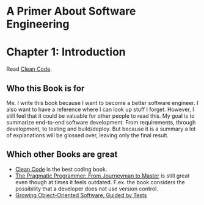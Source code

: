 # A Primer About Software Engineering
# Chapter 1: Introduction

Read [Clean Code](https://www.amazon.com/Clean-Code-Handbook-Software-Craftsmanship/dp/0132350882/ref=sr_1_1?ie=UTF8&qid=1466958142&sr=8-1&keywords=clean+code). 

## Who this Book is for
Me. I write this book because I want to become a better software engineer. I also want to have a reference where I can look up stuff I forget. However, I still feel that it could be valuable for other people to read this. My goal is to summarize end-to-end software development. From requirements, through development, to testing and build/deploy. But because it is a summary a lot of explanations will be glossed over, leaving only the final result.

## Which other Books are great
* [Clean Code](https://www.amazon.com/Clean-Code-Handbook-Software-Craftsmanship/dp/0132350882/ref=sr_1_1?ie=UTF8&qid=1466958142&sr=8-1&keywords=clean+code) is the best coding book.
* [The Pragmatic Programmer: From Journeyman to Master](https://www.amazon.com/Pragmatic-Programmer-Journeyman-Master/dp/020161622X/ref=pd_bxgy_14_img_2?ie=UTF8&psc=1&refRID=J9VWCABBDZAJ1KQ6M7Y0) is still great even though at times it feels outdated. F.ex. the book considers the possibility that a developer does not use version control. 
* [Growing Object-Oriented Software, Guided by Tests](https://www.amazon.com/Growing-Object-Oriented-Software-Guided-Tests/dp/0321503627/ref=pd_sim_14_20?ie=UTF8&dpID=51fUKOog3VL&dpSrc=sims&preST=_AC_UL160_SR122%2C160_&psc=1&refRID=J9VWCABBDZAJ1KQ6M7Y0)
